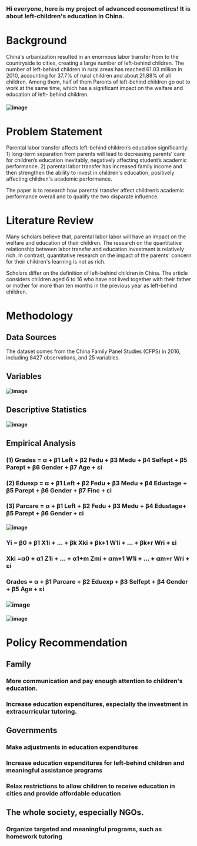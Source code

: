 ### Hi everyone, here is my project of advanced econometircs! It is about left-children's education in China.

# Background
China's urbanization resulted in an enormous labor transfer from to the countryside to cities, creating a large number of left-behind children. The number of left-behind children in rural areas has reached 61.03 million in 2010, accounting for 37.7% of rural children and about 21.88% of all children. Among them, half of them Parents of left-behind children go out to work at the same time, which has a significant impact on the welfare and education of left-  behind children.
#### ![image](https://github.com/xudong-zhu2020/MPP-634/blob/MPP-634/截屏2020-11-25%20上午1.36.44.png) 

# Problem Statement
Parental labor transfer affects left-behind children’s education significantly: 1) long-term separation from parents will lead to decreasing parents' care for children’s education inevitably, negatively affecting student’s academic performance. 2) parental labor transfer has increased family income and then strengthen the ability to invest in children's education, positively affecting children's academic performance. 

The paper is to research how parental transfer affect children’s academic performance overall and to qualify the two disparate influence.

# Literature Review
Many scholars believe that, parental labor labor will have an impact on the welfare and education of their children. The research on the quantitative relationship between labor transfer and education investment is relatively rich. In contrast, quantitative research on the impact of the parents' concern for their children's learning is not as rich.

Scholars differ on the definition of left-behind children in China. The article considers children aged 6 to 16 who have not lived together with their father or mother for more than ten months in the previous year as left-behind children.

# Methodology
## Data Sources
The dataset comes from the China Family Panel Studies (CFPS) in 2016, including 8427 observations, and 25 variables.

## Variables
#### ![image](https://github.com/xudong-zhu2020/MPP-634/blob/MPP-634/截屏2020-11-25%20上午12.28.02.png)

## Descriptive Statistics
#### ![image](https://github.com/xudong-zhu2020/MPP-634/blob/MPP-634/截屏2020-11-25%20上午12.32.29.png)


## Empirical Analysis
### (1) Grades = α + β1 Left + β2 Fedu + β3 Medu + β4 Selfept + β5 Parept + β6 Gender + β7 Age + εi                       
### (2) Eduexp = α + β1 Left + β2 Fedu + β3 Medu + β4 Edustage + β5 Parept + β6 Gender + β7 Finc + εi                     
### (3) Parcare = α + β1 Left + β2 Fedu + β3 Medu + β4 Edustage+ β5 Parept + β6 Gender + εi  

#### ![image](https://github.com/xudong-zhu2020/MPP-634/blob/MPP-634/截屏2020-11-25%20上午12.41.13.png)


### Yi = β0 + β1 X1i + … + βk Xki + βk+1 W1i + … + βk+r Wri + εi
### Xki =α0 + α1 Z1i + … + α1+m Zmi + αm+1 W1i + … + αm+r Wri + εi
### Grades = α + β1 Parcare + β2 Eduexp + β3 Selfept + β4 Gender + β5 Age + εi
### ![image](https://github.com/xudong-zhu2020/MPP-634/blob/MPP-634/截屏2020-11-25%20上午10.10.43.png)
#### ![image](https://github.com/xudong-zhu2020/MPP-634/blob/MPP-634/截屏2020-11-25%20上午10.05.48.png)
# Policy Recommendation 
## Family
### More communication and pay enough attention to children's education.
### Increase education expenditures, especially the investment in extracurricular tutoring.


## Governments 
### Make adjustments in education expenditures
### Increase education expenditures for left-behind children and meaningful assistance programs
### Relax restrictions to allow children to receive education in cities and provide affordable education


## The whole society, especially NGOs. 
### Organize targeted and meaningful programs, such as homework tutoring

